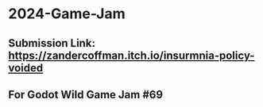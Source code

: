 # 2024-Game-Jam
## Submission Link: https://zandercoffman.itch.io/insurmnia-policy-voided
## For Godot Wild Game Jam #69
